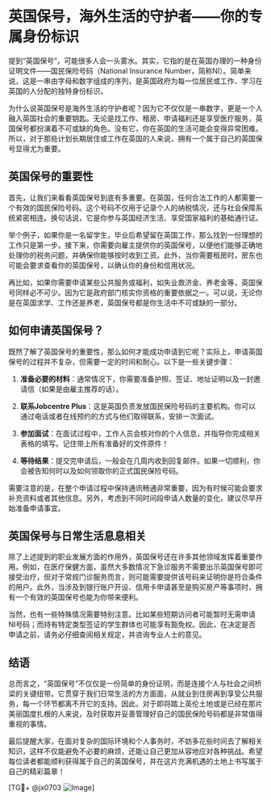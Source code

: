 # 英国保号，海外生活的守护者——你的专属身份标识

提到“英国保号”，可能很多人会一头雾水。其实，它指的是在英国办理的一种身份证明文件——国民保险号码（National Insurance Number，简称NI）。简单来说，这是一串由字母和数字组成的序列，是英国政府为每一位居民或工作、学习在英国的人分配的独特身份标识。

为什么说英国保号是海外生活的守护者呢？因为它不仅仅是一串数字，更是一个人融入英国社会的重要钥匙。无论是找工作、租房、申请福利还是享受医疗服务，英国保号都扮演着不可或缺的角色。没有它，你在英国的生活可能会变得异常困难。所以，对于那些计划长期居住或工作在英国的人来说，拥有一个属于自己的英国保号显得尤为重要。

## 英国保号的重要性

首先，让我们来看看英国保号到底有多重要。在英国，任何合法工作的人都需要一个有效的国民保险号码。这个号码不仅用于记录个人的纳税情况，还与社会保障系统紧密相连。换句话说，它是你参与英国经济生活、享受国家福利的基础通行证。

举个例子，如果你是一名留学生，毕业后希望留在英国工作，那么找到一份理想的工作只是第一步。接下来，你需要向雇主提供你的英国保号，以便他们能够正确地处理你的税务问题，并确保你能够按时收到工资。此外，当你需要租房时，房东也可能会要求查看你的英国保号，以确认你的身份和信用状况。

再比如，如果你需要申请某些公共服务或福利，如失业救济金、养老金等，英国保号同样必不可少。因为它是政府部门核实你资格的重要依据之一。可以说，无论你是在英国求学、工作还是养老，英国保号都是你生活中不可或缺的一部分。

## 如何申请英国保号？

既然了解了英国保号的重要性，那么如何才能成功申请到它呢？实际上，申请英国保号的过程并不复杂，但需要一定的时间和耐心。以下是一些关键步骤：

1. **准备必要的材料**：通常情况下，你需要准备护照、签证、地址证明以及一封邀请信（如果是由雇主推荐的话）。
   
2. **联系Jobcentre Plus**：这是英国负责发放国民保险号码的主要机构。你可以通过电话或者在线预约的方式与他们取得联系，安排一次面试。

3. **参加面试**：在面试过程中，工作人员会核对你的个人信息，并指导你完成相关表格的填写。记住带上所有准备好的文件原件！

4. **等待结果**：提交完申请后，一般会在几周内收到回复邮件。如果一切顺利，你会被告知何时以及如何领取你的正式国民保险号码。

需要注意的是，在整个申请过程中保持通讯畅通非常重要，因为有时候可能会要求补充资料或者其他信息。另外，考虑到不同时间段申请人数量的变化，建议尽早开始准备申请事宜。

## 英国保号与日常生活息息相关

除了上述提到的职业发展方面的作用外，英国保号还在许多其他领域发挥着重要作用。例如，在医疗保健方面，虽然大多数情况下急诊服务不需要出示英国保号即可接受治疗，但对于常规门诊服务而言，则可能需要提供该号码来证明你是符合条件的用户。此外，当涉及到银行账户开设、信用卡申请甚至是购买房产等事项时，拥有一个有效的英国保号也能为你带来便利。

当然，也有一些特殊情况需要特别注意。比如某些短期访问者可能暂时无需申请NI号码；而持有特定类型签证的学生群体也可能享有豁免权。因此，在决定是否申请之前，请务必仔细查阅相关规定，并咨询专业人士的意见。

## 结语

总而言之，“英国保号”不仅仅是一份简单的身份证明，而是连接个人与社会之间桥梁的关键纽带。它贯穿于我们日常生活的方方面面，从就业到住房再到享受公共服务，每一个环节都离不开它的支持。因此，对于即将踏上英伦土地或是已经在那片美丽国度扎根的人来说，及时获取并妥善管理好自己的国民保险号码都是非常值得重视的事情。

最后提醒大家，在面对复杂的国际环境和个人事务时，不妨多花些时间去了解相关知识，这样不仅能避免不必要的麻烦，还能让自己更加从容地应对各种挑战。希望每位读者都能顺利获得属于自己的英国保号，并在这片充满机遇的土地上书写属于自己的精彩篇章！

[TG💪+ @jx0703 ![Image](https://github.com/user-attachments/assets/dbca1d08-cadb-493c-b0ec-ad6f7a83f270)]